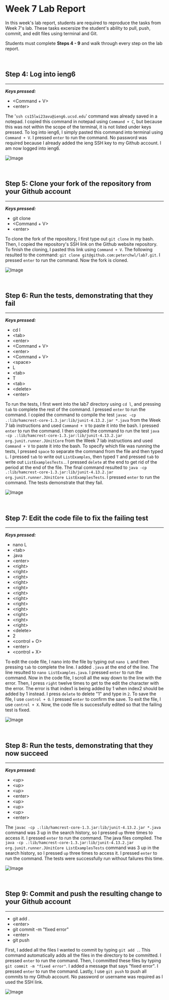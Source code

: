 # Week 7 Lab Report
In this week's lab report, students are required to reproduce the tasks from Week 7's lab. These tasks excersize the student's ability to pull, push, commit, and edit files using terminal and Git.

Students must complete **Steps 4 - 9** and walk through every step on the lab report.

&nbsp;
## **Step 4: Log into ieng6**
___
___Keys pressed:___
- <Command + V>
- \<enter>

The '```ssh cs15lwi23avu@ieng6.ucsd.edu```' command was already saved in a notepad. I copied this command in notepad using ```Command + C```, but because this was not within the scope of the terminal, it is not listed under keys pressed. To log into ieng6, I simply pasted this command into terminal using ```Command + V```. I pressed ```enter``` to run the command. No password was required because I already added the ieng SSH key to my Github account. I am now logged into ieng6.

![Image](imgs/task4.png)

&nbsp;
## **Step 5: Clone your fork of the repository from your Github account**
___
___Keys pressed:___
- git clone
- <Command + V>
- \<enter>

To clone the fork of the repository, I first type out ```git clone``` in my bash. Then, I copied the repository's SSH link on the Github website repository. To finish the cloning, I pasted this link using ```Command + V```. The following resulted to the command: ```git clone git@github.com:peterchwl/lab7.git```. I pressed ```enter``` to run the command. Now the fork is cloned.

![Image](imgs/task5.png)

&nbsp;
## **Step 6: Run the tests, demonstrating that they fail**
___
___Keys pressed:___
- cd l
- \<tab>
- \<enter>
- <Command + V>
- \<enter>
- <Command + V>
- \<space>
- L
- \<tab>
- T
- \<tab>
- \<delete>
- \<enter>

To run the tests, I first went into the lab7 directory using ```cd l```, and pressing ```tab``` to complete the rest of the command. I pressed ```enter``` to run the command. I copied the command to compile the test ```javac -cp .:lib/hamcrest-core-1.3.jar:lib/junit-4.13.2.jar *.java``` from the Week 7 lab instructions and used ```Command + V``` to paste it into the bash. I pressed ```enter``` to run the command. I then copied the command to run the test ```java -cp .:lib/hamcrest-core-1.3.jar:lib/junit-4.13.2.jar org.junit.runner.JUnitCore``` from the Week 7 lab instructions and used ```Command + V``` to paste it into the bash. To specify which file was running the tests, I pressed ```space``` to separate the command from the file and then typed ```L```. I pressed ```tab``` to write out ```ListExamples```, then typed ```T``` and pressed ```tab``` to write out ```ListExamplesTests.```. I pressed ```delete``` at the end to get rid of the period at the end of the file. The final command resulted to ```java -cp .:lib/hamcrest-core-1.3.jar:lib/junit-4.13.2.jar org.junit.runner.JUnitCore ListExamplesTests```. I pressed ```enter``` to run the command. The tests demonstrate that they fail.

![Image](imgs/task6.png)

&nbsp;
## **Step 7: Edit the code file to fix the failing test**
___
___Keys pressed:___
- nano L
- \<tab>
- .java
- \<enter>
- \<right>
- \<right>
- \<right>
- \<right>
- \<right>
- \<right>
- \<right>
- \<right>
- \<right>
- \<right>
- \<right>
- \<right>
- \<delete>
- 2
- \<control + O>
- \<enter>
- \<control + X>

To edit the code file, I nano into the file by typing out ```nano L``` and then pressing ```tab``` to complete the line. I added ```.java``` at the end of the line. The line resulted to ```nano ListExamples.java```. I pressed ```enter``` to run the command. Now in the code file, I scroll all the way down to the line with the error. Then, I press ```right``` twelve times to get to the edit the character with the error. The error is that index1 is being added by 1 when index2 should be added by 1 instead. I press ```delete``` to delete "1" and type in ```2```. To save the file, I use ```control + O```. I pressed ```enter``` to confirm the save. To exit the file, I use ```control + X```. Now, the code file is successfully edited so that the failing test is fixed.

![Image](imgs/task7.png)

&nbsp;
## **Step 8: Run the tests, demonstrating that they now succeed**
___
___Keys pressed:___
- \<up>
- \<up>
- \<up>
- \<enter>
- \<up>
- \<up>
- \<up>
- \<enter>

The ```javac -cp .:lib/hamcrest-core-1.3.jar:lib/junit-4.13.2.jar *.java``` command was 3 up in the search history, so I pressed ```up``` three times to access it. I pressed ```enter``` to run the command. The java files compiled. The ```java -cp .:lib/hamcrest-core-1.3.jar:lib/junit-4.13.2.jar org.junit.runner.JUnitCore ListExamplesTests``` command was 3 up in the search history, so I pressed ```up``` three times to access it. I pressed ```enter``` to run the command. The tests were successfully run without failures this time.

![Image](imgs/task8.png)

&nbsp;
## **Step 9: Commit and push the resulting change to your Github account**
___
- git add .
- \<enter>
- git commit -m "fixed error"
- \<enter>
- git push

First, I added all the files I wanted to commit by typing ```git add .```. This command automatically adds all the files in the directory to be committed. I pressed ```enter``` to run the command. Then, I committed these files by typing ```git commit -m "fixed error"```. I added a message that says "fixed error". I pressed ```enter``` to run the command. Lastly, I use ```git push``` to push all commits to my Github account. No password or username was required as I used the SSH link.

![Image](imgs/task9.png)

